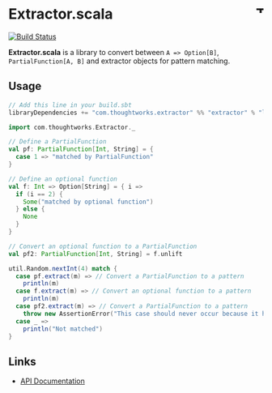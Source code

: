 # Extractor.scala <a href="http://thoughtworks.com/"><img align="right" src="https://www.thoughtworks.com/imgs/tw-logo.png" title="ThoughtWorks" height="15"/></a>

[![Build Status](https://travis-ci.org/ThoughtWorksInc/Extractor.scala.svg?branch=master)](https://travis-ci.org/ThoughtWorksInc/Extractor.scala)

**Extractor.scala** is a library to convert between `A => Option[B]`, `PartialFunction[A, B]` and extractor objects for pattern matching.

## Usage
``` sbt
// Add this line in your build.sbt
libraryDependencies += "com.thoughtworks.extractor" %% "extractor" % "latest.release"
```

``` scala
import com.thoughtworks.Extractor._

// Define a PartialFunction
val pf: PartialFunction[Int, String] = {
  case 1 => "matched by PartialFunction"
}

// Define an optional function
val f: Int => Option[String] = { i =>
  if (i == 2) {
    Some("matched by optional function")
  } else {
    None
  }
}

// Convert an optional function to a PartialFunction
val pf2: PartialFunction[Int, String] = f.unlift

util.Random.nextInt(4) match {
  case pf.extract(m) => // Convert a PartialFunction to a pattern
    println(m)
  case f.extract(m) => // Convert an optional function to a pattern
    println(m)
  case pf2.extract(m) => // Convert a PartialFunction to a pattern
    throw new AssertionError("This case should never occur because it has the same condition as `f.extract`.")
  case _ =>
    println("Not matched")
}
```
## Links

 * [API Documentation](https://oss.sonatype.org/service/local/repositories/releases/archive/com/thoughtworks/extractor/extractor_2.12/1.1.1/extractor_2.12-1.1.1-javadoc.jar/!/com/thoughtworks/index.html)
